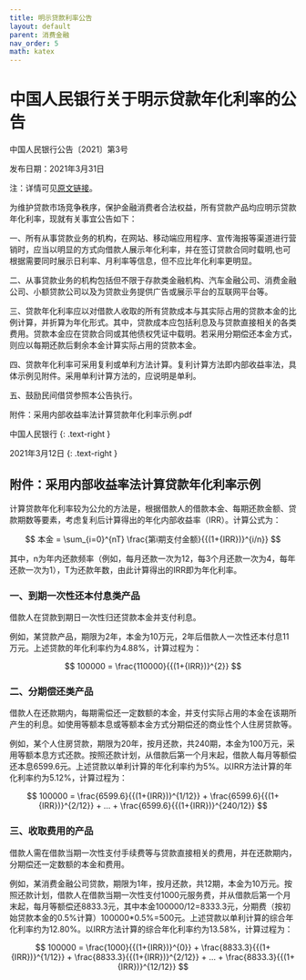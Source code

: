 ```yaml
---
title: 明示贷款利率公告
layout: default
parent: 消费金融
nav_order: 5
math: katex
---
```


# 中国人民银行关于明示贷款年化利率的公告

中国人民银行公告〔2021〕第3号

发布日期：2021年3月31日

注：详情可见[原文链接](http://www.pbc.gov.cn/goutongjiaoliu/113456/113469/4221375/index.html)。


为维护贷款市场竞争秩序，保护金融消费者合法权益，所有贷款产品均应明示贷款年化利率，现就有关事宜公告如下：

一、所有从事贷款业务的机构，在网站、移动端应用程序、宣传海报等渠道进行营销时，应当以明显的方式向借款人展示年化利率，并在签订贷款合同时载明,也可根据需要同时展示日利率、月利率等信息，但不应比年化利率更明显。

二、从事贷款业务的机构包括但不限于存款类金融机构、汽车金融公司、消费金融公司、小额贷款公司以及为贷款业务提供广告或展示平台的互联网平台等。

三、贷款年化利率应以对借款人收取的所有贷款成本与其实际占用的贷款本金的比例计算，并折算为年化形式。其中，贷款成本应包括利息及与贷款直接相关的各类费用。贷款本金应在贷款合同或其他债权凭证中载明。若采用分期偿还本金方式，则应以每期还款后剩余本金计算实际占用的贷款本金。

四、贷款年化利率可采用复利或单利方法计算。复利计算方法即内部收益率法，具体示例见附件。采用单利计算方法的，应说明是单利。

五、鼓励民间借贷参照本公告执行。

附件：采用内部收益率法计算贷款年化利率示例.pdf

中国人民银行
{: .text-right }

2021年3月12日
{: .text-right }



## 附件：采用内部收益率法计算贷款年化利率示例

计算贷款年化利率较为公允的方法是，根据借款人的借款本金、每期还款金额、贷款期数等要素，考虑复利后计算得出的年化内部收益率（IRR）。计算公式为：

$$
本金 = \sum_{i=0}^{nT} \frac{第i期支付金额}{{(1+{IRR})}^{i/n}}
$$


其中，n为年内还款频率（例如，每月还款一次为12，每3个月还款一次为4，每年还款一次为1），T为还款年数，由此计算得出的IRR即为年化利率。

### 一、到期一次性还本付息类产品

借款人在贷款到期日一次性归还贷款本金并支付利息。

例如，某贷款产品，期限为2年，本金为10万元，2年后借款人一次性还本付息11万元。上述贷款的年化利率约为4.88%，计算过程为：

$$
100000 = \frac{110000}{{(1+{IRR})}^{2}}
$$

### 二、分期偿还类产品

借款人在还款期内，每期需偿还一定数额的本金，并支付实际占用的本金在该期所产生的利息。如使用等额本息或等额本金方式分期偿还的商业性个人住房贷款等。

例如，某个人住房贷款，期限为20年，按月还款，共240期，本金为100万元，采用等额本息方式还款。按照还款计划，从借款后第一个月末起，借款人每月等额偿还本息6599.6元。上述贷款以单利计算的年化利率约为5%。以IRR方法计算的年化利率约为5.12%，计算过程为：

$$
100000 = \frac{6599.6}{{(1+{IRR})}^{1/12}} + \frac{6599.6}{{(1+{IRR})}^{2/12}} + … + \frac{6599.6}{{(1+{IRR})}^{240/12}}
$$

### 三、收取费用的产品

借款人需在借款当期一次性支付手续费等与贷款直接相关的费用，并在还款期内，分期偿还一定数额的本金和费用。

例如，某消费金融公司贷款，期限为1年，按月还款，共12期，本金为10万元。按照还款计划，借款人在借款当期一次性支付1000元服务费，并从借款后第一个月末起，每月等额偿还8833.3元，其中本金100000/12=8333.3元，分期费（按初始贷款本金的0.5%计算）100000*0.5%=500元。上述贷款以单利计算的综合年化利率约为12.80%。以IRR方法计算的综合年化利率约为13.58%，计算过程为：

$$
100000 = \frac{1000}{{(1+{IRR})}^{0}} + \frac{8833.3}{{(1+{IRR})}^{1/12}} + \frac{8833.3}{{(1+{IRR})}^{2/12}} + … + \frac{8833.3}{{(1+{IRR})}^{12/12}}
$$


